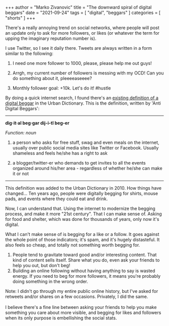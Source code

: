 +++
author = "Marko Zivanovic"
title = "The downward spiral of digital beggars"
date = "2021-09-24"
tags = [
    "digital", "beggars"
]
categories = [
    "shorts"
]
+++

There's a really annoying trend on social networks, where people will post an update only to ask for more followers, or likes (or whatever the term for upping the imaginary reputation number is). 


I use Twitter, so I see it daily there. Tweets are always written in a form similar to the following:


1) I need one more follower to 1000, please, please help me out guys!

2) Arrgh, my current number of followers is messing with my OCD! Can you do something about it, pleeeeaseeee?

3) Monthly follower goal: +10k. Let's do it! #hustle


By doing a quick internet search, I found there's an [existing definition of a digital beggar](https://www.urbandictionary.com/define.php?term=Digital%20Beggar) in the Urban Dictionary. This is the definition, written by 'Anti Digital Beggars':

<hr />

**dig·it·al beg·gar dij-i-tl beg-er**


*Function: noun*

1. a person who asks for free stuff, swag and even meals on the internet, usually over public social media sites like Twitter or Facebook. Usually shameless and feels he/she has a right to ask 

2. a blogger/twitter-er who demands to get invites to all the events organized around his/her area - regardless of whether he/she can make it or not

<hr />

This definition was added to the Urban Dictionary in 2010. How things have changed... Ten years ago, people were digitally begging for shirts, mouse pads, and events where they could eat and drink. 


Now, I can understand that. Using the internet to modernize the begging process, and make it more "21st century". That I can make sense of. Asking for food and shelter, which was done for thousands of years, only now it's digital. 


What I can't make sense of is begging for a like or a follow. It goes against the whole point of those indicators; it's spam, and it's hugely distasteful. It also feels so cheap, and totally not something worth begging for.


1) People tend to gravitate toward good and/or interesting content. That kind of content sells itself. Share what you do, even ask your friends to help you out, but don't beg!
2) Building an online following without having anything to say is wasted energy. If you need to beg for more followers, it means you're probably doing something in the wrong order. 


<span class="text-disclaimer">
Note: I didn't go through my entire public online history, but I've asked for retweets and/or shares on a few occasions. Privately, I did the same. 
</span>
<br /><br />
<span class="text-disclaimer">
I believe there's a fine line between asking your friends to help you make something you care about more visible, and begging for likes and followers when its only purpose is embellishing the social stats.
</span>